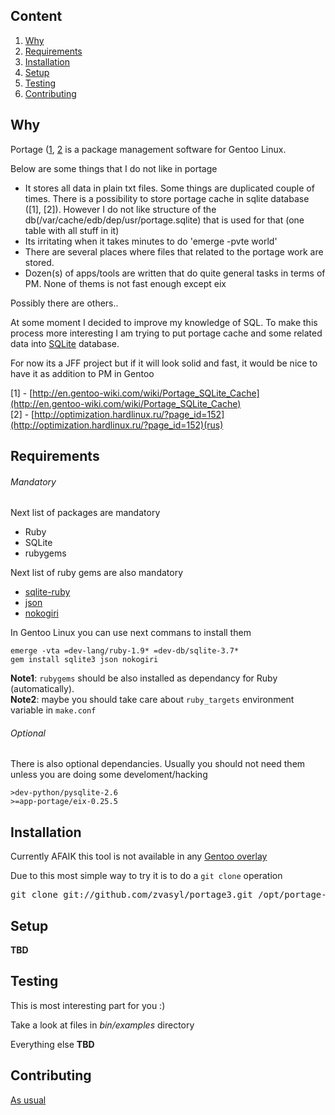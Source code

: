 Content
-------

1. <a href="#why">Why</a>
2. <a href="#requirements">Requirements</a>
3. <a href="#installation">Installation</a>
4. <a href="#setup">Setup</a>
5. <a href="#testing">Testing</a>
6. <a href="#contributing">Contributing</a>

Why
---

Portage ([1](http://www.gentoo.org/doc/en/handbook/handbook-x86.xml?part=2&chap=1), [2](http://en.wikipedia.org/wiki/Portage_(software\))) is a package management software for Gentoo Linux.


Below are some things that I do not like in portage

* It stores all data in plain txt files. Some things are duplicated couple of times.
There is a possibility to store portage cache in sqlite database ([1], [2]).
However I do not like structure of the db(/var/cache/edb/dep/usr/portage.sqlite) that is used for that (one table with all stuff in it)
* Its irritating when it takes minutes to do 'emerge -pvte world'
* There are several places where files that related to the portage work are stored.
* Dozen(s) of apps/tools are written that do quite general tasks in terms of PM. None of thems is not fast enough except eix

Possibly there are others..

At some moment I decided to improve my knowledge of SQL. To make this process more interesting I am trying to put portage cache and some related data into [SQLite](http://en.wikipedia.org/wiki/SQLite) database.

For now its a JFF project but if it will look solid and fast, it would be nice to have it as addition to PM in Gentoo

[1] - [http://en.gentoo-wiki.com/wiki/Portage_SQLite_Cache](http://en.gentoo-wiki.com/wiki/Portage_SQLite_Cache)<br>
[2] - [http://optimization.hardlinux.ru/?page_id=152](http://optimization.hardlinux.ru/?page_id=152)(rus)

Requirements
-----

###### Mandatory

Next list of packages are mandatory
* Ruby
* SQLite
* rubygems

Next list of ruby gems are also mandatory
* [sqlite-ruby](http://sqlite-ruby.rubyforge.org/)
* [json](http://json-jruby.rubyforge.org/)
* [nokogiri](http://nokogiri.org/)

In Gentoo Linux you can use next commans to install them

```
emerge -vta =dev-lang/ruby-1.9* =dev-db/sqlite-3.7*
gem install sqlite3 json nokogiri
```

**Note1**: `rubygems` should be also installed as dependancy for Ruby (automatically).<br>
**Note2**: maybe you should take care about `ruby_targets` environment variable in `make.conf`

###### Optional

There is also optional dependancies. Usually you should not need them unless you are doing some develoment/hacking

```
>dev-python/pysqlite-2.6
>=app-portage/eix-0.25.5
```

Installation
-----------

Currently AFAIK this tool is not available in any [Gentoo overlay](http://www.gentoo.org/proj/en/overlays/userguide.xml)

Due to this most simple way to try it is to do a `git clone` operation
<pre>
git clone git://github.com/zvasyl/portage3.git /opt/portage-next
</pre>

Setup
-------

**TBD**

Testing
-------

This is most interesting part for you :)

Take a look at files in *bin/examples* directory

Everything else **TBD**

Contributing
------------

[As usual](https://github.com/github/markup/#contributing-1)
